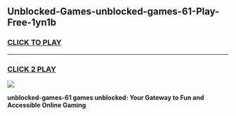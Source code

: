 
## Unblocked-Games-unblocked-games-61-Play-Free-1yn1b
<h3>
<a href="https://premium76.site?title=unblocked-games-61&ref=15A">CLICK TO PLAY</a></h3>
<hr>

<h3>
<a href="https://premium76.site?title=unblocked-games-61&ref=15A">CLICK 2 PLAY</a>
  
</h3>

<a href="https://premium76.site?title=unblocked-games-61&ref=15A"><img src="https://clearcache.store/games.png"></a>


**unblocked-games-61 games unblocked: Your Gateway to Fun and Accessible Online Gaming**
